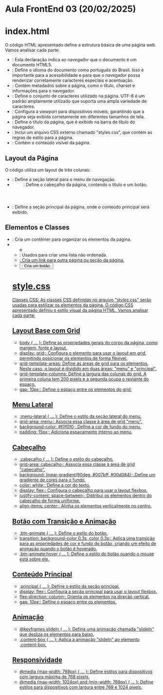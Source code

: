 # Aula FrontEnd 03 (20/02/2025)

# index.html
O código HTML apresentado define a estrutura básica de uma página web. Vamos analisar cada parte:
- <!DOCTYPE html>: Esta declaração indica ao navegador que o documento é um documento HTML5.
- <html lang="pt-BR">: Define o idioma do documento como português do Brasil. Isso é importante para a acessibilidade e para que o navegador possa renderizar corretamente caracteres especiais e acentuação.
- <head>: Contém metadados sobre a página, como o título, charset e informações para o navegador.
- <meta charset="UTF-8">: Define o conjunto de caracteres utilizado na página. UTF-8 é um padrão amplamente utilizado que suporta uma ampla variedade de caracteres.
- <meta name="viewport" content="width=device-width, initial-scale=1.0">: Configura a viewport para dispositivos móveis, garantindo que a página seja exibida corretamente em diferentes tamanhos de tela.   
- <title>Exemplo de Layout</title>: Define o título da página, que é exibido na barra de título do navegador.
- <link rel="stylesheet" href="styles.css">: Inclui um arquivo CSS externo chamado "styles.css", que contém as regras de estilo para a página.
- <body>: Contém o conteúdo visível da página.

## Layout da Página
O código utiliza um layout de três colunas:
- <aside class="menu-lateral">: Define a seção lateral para o menu de navegação.
- <header class="cabecalho">: Define o cabeçalho da página, contendo o título e um botão.
- <main class="principal">: Define a seção principal da página, onde o conteúdo principal será exibido.

## Elementos e Classes
- <div class="container">: Cria um contêiner para organizar os elementos da página.
- <ul> e <li>: Usados para criar uma lista não ordenada.
- <a href="#">: Cria um link para outra página ou seção da página.
- <button class="btn-animate">: Cria um botão.

# style.css
Classes CSS: As classes CSS definidas no arquivo "styles.css" serão usadas para estilizar os elementos da página.
O código CSS apresentado definiu o estilo visual da página HTML. Vamos analisar cada parte:

## Layout Base com Grid
- body { ... }: Define as propriedades gerais do corpo da página, como margem, fonte e layout.
- display: grid;: Configura o elemento <body> para usar o layout em grid, permitindo posicionar os elementos de forma flexível.
- grid-template-areas: Define as áreas de grid para os elementos. Neste caso, o layout é dividido em duas áreas: "menu" e "principal".
- grid-template-columns: Define a largura das colunas do grid. A primeira coluna tem 200 pixels e a segunda ocupa o restante do espaço.
- gap: 10px;: Define o espaço entre os elementos do grid.

## Menu Lateral
- .menu-lateral { ... }: Define o estilo da seção lateral do menu.
- grid-area: menu;: Associa essa classe à área de grid "menu".
- background-color: #f0f0f0;: Define a cor de fundo do menu.
- padding: 15px;: Adiciona espaçamento interno ao menu.

## Cabeçalho
- .cabecalho { ... }: Define o estilo do cabeçalho.
- grid-area: cabecalho;: Associa essa classe à área de grid "cabecalho".
- background: linear-gradient(90deg, #007bff, #00d084);: Define um gradiente de cores para o fundo.
- color: white;: Define a cor do texto.
- display: flex;: Configura o cabeçalho para usar o layout flexbox.
- justify-content: space-between;: Distribui os elementos dentro do cabeçalho de forma uniforme.
- align-items: center;: Alinha os elementos verticalmente no centro.

## Botão com Transição e Animação
- .btn-animate { ... }: Define o estilo do botão.
- transition: background-color 0.3s, color 0.3s;: Aplica uma transição para as propriedades de cor e fundo do botão, criando um efeito de animação quando o botão é hoverado.
- .btn-animate:hover { ... }: Define o estilo do botão quando o mouse está sobre ele.

## Conteúdo Principal
- .principal { ... }: Define o estilo da seção principal.
- display: flex;: Configura a seção principal para usar o layout flexbox.
- flex-direction: column;: Orienta os elementos na direção vertical.
- gap: 10px;: Define o espaço entre os elementos.

## Animação
- @keyframes slideIn { ... }: Define uma animação chamada "slideIn" que desliza os elementos para baixo.
- .content-box { ... }: Aplica a animação "slideIn" ao elemento .content-box.

## Responsividade
- @media (max-width: 768px) { ... }: Define estilos para dispositivos com largura máxima de 768 pixels.
- @media (max-width: 1024px) and (min-width: 769px) { ... }: Define estilos para dispositivos com largura entre 769 e 1024 pixels.
